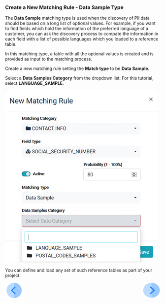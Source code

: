 ### Create a New Matching Rule - Data Sample Type

The **Data Sample** matching type is used when the discovery of PII data should be based on a long list of optional values. For example, if you want to find fields which hold the information of the preferred language of a customer, you can ask the discovery process to compate the information in each field with a list of possible languages which you loaded to a reference table. 

In this matching type, a table with all the optional values is created and is provided as input to the matching process.

Create a new matching rule setting the **Match type** to be **Data Sample**. 

Select a **Data Samples Category** from the dropdown list. For this tutorial, select **LANGUAGE_SAMPLE**.

![image](../images/07_3_Discovery_NewMatchingRule13_DataSample2.jpg)

You can define and load any set of such reference tables as part of your project.


[![Previous](../images/Previous.png)]( 03_03_04_Discovery_NewMatchingRule_DataFunction.md)[<img align="right" width="60" height="54" src="../images/Next.png">](04_Discovery_AddInterface.md)
